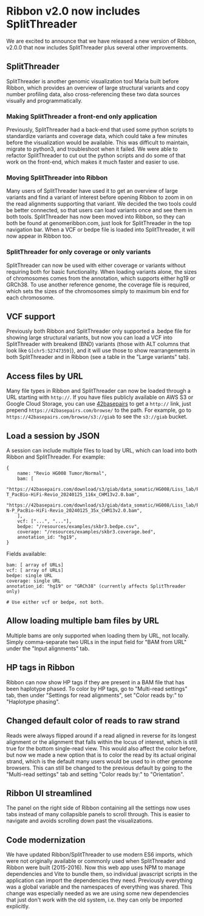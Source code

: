 # Ribbon v2.0 now includes SplitThreader

We are excited to announce that we have released a new version of Ribbon, v2.0.0 that now includes
SplitThreader plus several other improvements.

## SplitThreader

SplitThreader is another genomic visualization tool Maria built before Ribbon, which provides an overview of large structural variants and copy number profiling data, also cross-referencing these two data sources visually and programmatically.

### Making SplitThreader a front-end only application

Previously, SplitThreader had a back-end that used some python scripts to standardize variants and coverage data, which could take a few minutes before the visualization would be available. This was difficult to maintain, migrate to python3, and troubleshoot when it failed. We were able to refactor SplitThreader to cut out the python scripts and do some of that work on the front-end, which makes it much faster and easier to use.

### Moving SplitThreader into Ribbon

Many users of SplitThreader have used it to get an overview of large variants and find a variant of interest before opening Ribbon to zoom in on the read alignments supporting that variant. We decided the two tools could be better connected, so that users can load variants once and see them in both tools. SplitThreader has now been moved into Ribbon, so they can both be found at genomeribbon.com, just look for SplitThreader in the top navigation bar.
When a VCF or bedpe file is loaded into SplitThreader, it will now appear in Ribbon too.

### SplitThreader for only coverage or only variants

SplitThreader can now be used with either coverage or variants without requiring both for basic functionality.
When loading variants alone, the sizes of chromosomes comes from the annotation, which supports either hg19 or GRCh38. To use another reference genome, the coverage file is required, which sets the sizes of the chromosomes simply to maximum bin end for each chromosome.

## VCF support

Previously both Ribbon and SplitThreader only supported a .bedpe file for showing large structural variants, but now you can load a VCF into SplitThreader with breakend (BND) variants (those with ALT columns that look like `G]chr5:52747359]`), and it will use those to show rearrangements in both SplitThreader and in Ribbon (see a table in the "Large variants" tab).

## Access files by URL

Many file types in Ribbon and SplitThreader can now be loaded through a URL starting with `http://`. If you have files publicly available on AWS S3 or Google Cloud Storage, you can use [42basepairs](https://42basepairs.com) to get a `http://` link, just prepend `https://42basepairs.com/browse/` to the path. For example, go to `https://42basepairs.com/browse/s3://giab` to see the `s3://giab` bucket.

## Load a session by JSON

A session can include multiple files to load by URL, which can load into both Ribbon and SplitThreader.
For example: 

```
{
    name: "Revio HG008 Tumor/Normal",
    bam: [
      "https://42basepairs.com/download/s3/giab/data_somatic/HG008/Liss_lab/PacBio_Revio_20240125/HG008-T_PacBio-HiFi-Revio_20240125_116x_CHM13v2.0.bam",
      "https://42basepairs.com/download/s3/giab/data_somatic/HG008/Liss_lab/PacBio_Revio_20240125/HG008-N-P_PacBio-HiFi-Revio_20240125_35x_CHM13v2.0.bam",
    ],
    vcf: ["...", "..."],
    bedpe: "/resources/examples/skbr3.bedpe.csv",
    coverage: "/resources/examples/skbr3.coverage.bed",
    annotation_id: "hg19",
}
```

Fields available:

```
bam: [ array of URLs]
vcf: [ array of URLs]
bedpe: single URL
coverage: single URL
annotation_id: "hg19" or "GRCh38" (currently affects SplitThreader only)

# Use either vcf or bedpe, not both.
```

## Allow loading multiple bam files by URL

Multiple bams are only supported when loading them by URL, not locally. Simply comma-separate two URLs in the input field for "BAM from URL" under the "Input alignments" tab.

## HP tags in Ribbon

Ribbon can now show HP tags if they are present in a BAM file that has been haplotype phased. To color by HP tags, go to "Multi-read settings" tab, then under "Settings for read alignments", set "Color reads by:" to "Haplotype phasing".

## Changed default color of reads to raw strand

Reads were always flipped around if a read aligned in reverse for its longest alignment or the alignment that falls within the locus of interest, which is still true for the bottom single-read view. This would also affect the color before, but now we made a new option that is to color the read by its actual original strand, which is the default many users would be used to in other genome browsers. This can still be changed to the previous default by going to the "Multi-read settings" tab and setting "Color reads by:" to "Orientation".

## Ribbon UI streamlined

The panel on the right side of Ribbon containing all the settings now uses tabs instead of many collapsible panels to scroll through. This is easier to navigate and avoids scrolling down past the visualizations.

## Code modernization

We have updated Ribbon/SplitThreader to use modern ES6 imports, which were not originally available or commonly used when SplitThreader and Ribbon were built (2015-2016). Now this web app uses NPM to manage dependencies and Vite to bundle them, so individual javascript scripts in the application can import the dependencies they need. Previously everything was a global variable and the namespaces of everything was shared. This change was especially needed as we are using some new dependencies that just don't work with the old system, i.e. they can only be imported explicitly.
